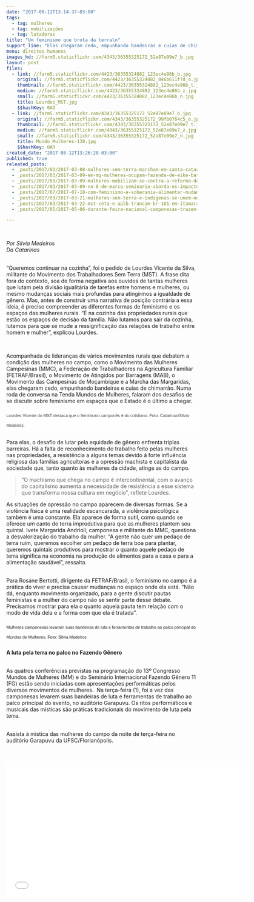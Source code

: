 ```yaml
---
date: "2017-08-12T13:14:37-03:00"
tags:
  - tag: mulheres
  - tag: mobilizações
  - tag: lutadoras
title: "Um feminismo que brota da terra\n"
support_line: "Elas chegaram cedo, empunhando bandeiras e cuias de chimarrão. Numa roda de conversa na Tenda Mundos de Mulheres, falaram dos desafios de se discutir sobre feminismo em espaços que o Estado é o último a chegar."
menu: direitos humanos
images_hd: //farm5.staticflickr.com/4343/36355325172_52e87e09e7_b.jpg
layout: post
files:
  - link: //farm5.staticflickr.com/4423/36355324882_123ec4e86b_b.jpg
    original: //farm5.staticflickr.com/4423/36355324882_846b611f7d_o.jpg
    thumbnail: //farm5.staticflickr.com/4423/36355324882_123ec4e86b_t.jpg
    medium: //farm5.staticflickr.com/4423/36355324882_123ec4e86b_z.jpg
    small: //farm5.staticflickr.com/4423/36355324882_123ec4e86b_n.jpg
    title: Lourdes_MST.jpg
    $$hashKey: 0AO
  - link: //farm5.staticflickr.com/4343/36355325172_52e87e09e7_b.jpg
    original: //farm5.staticflickr.com/4343/36355325172_99fb0764c5_o.jpg
    thumbnail: //farm5.staticflickr.com/4343/36355325172_52e87e09e7_t.jpg
    medium: //farm5.staticflickr.com/4343/36355325172_52e87e09e7_z.jpg
    small: //farm5.staticflickr.com/4343/36355325172_52e87e09e7_n.jpg
    title: Mundo_Mulheres-130.jpg
    $$hashKey: 0AR
created_date: "2017-08-12T13:26:28-03:00"
published: true
releated_posts:
  - _posts/2017/03/2017-03-08-mulheres-sem-terra-marcham-em-santa-catarina-em-jornada-nacional-de-lutas.md
  - _posts/2017/03/2017-03-09-em-mg-mulheres-ocupam-fazenda-de-eike-batista.md
  - _posts/2017/03/2017-03-09-mulheres-mobilizam-se-contra-a-reforma-da-previdencia-no-parana.md
  - _posts/2017/03/2017-03-09-no-8-de-marco-seminario-aborda-os-impactos-da-reforma-da-previdencia-na-vida-das-mulheres-usem-em-nosso-veiculos.md
  - _posts/2017/07/2017-07-18-com-feminismo-e-soberania-alimentar-mudamos-o-mundo.md
  - _posts/2017/03/2017-03-21-mulheres-sem-terra-e-indigenas-se-unem-no-mato-grosso-do-sul-contra-a-violencia.md
  - _posts/2017/03/2017-03-22-mst-ceta-e-aplb-trancam-br-101-em-itamarati-no-baixo-sul-baiano.md
  - _posts/2017/05/2017-05-06-durante-feira-nacional-camponesas-trazem-a-producao-e-resistencia-agroecologica.md

---
```

<p>&nbsp;</p>

<p><em>Por Silvia Medeiros&nbsp;<br />
Da Catarinas</em></p>

<p><br />
&ldquo;Queremos continuar na cozinha&rdquo;, foi o pedido de Lourdes Vicente da Silva, militante do Movimento dos Trabalhadores Sem Terra (MST). A frase dita fora do contexto, soa de forma negativa aos ouvidos de tantas mulheres que lutam pela divis&atilde;o igualit&aacute;ria de tarefas entre homens e mulheres, ou mesmo mudan&ccedil;as sociais mais profundas para atingirmos a igualdade de g&ecirc;nero. Mas, antes de construir uma narrativa de posi&ccedil;&atilde;o contr&aacute;ria a essa ideia, &eacute; preciso compreender as diferentes formas de feminismo e os espa&ccedil;os das mulheres rurais. &ldquo;&Eacute; na cozinha das propriedades rurais que est&atilde;o os espa&ccedil;os de decis&atilde;o da fam&iacute;lia. N&atilde;o lutamos para sair da cozinha, lutamos para que se mude a ressignifica&ccedil;&atilde;o das rela&ccedil;&otilde;es de trabalho entre homem e mulher&rdquo;, explicou Lourdes.</p>

<p>&nbsp;</p>

<p>Acompanhada de lideran&ccedil;as de v&aacute;rios movimentos rurais que debatem a condi&ccedil;&atilde;o das mulheres no campo, como o Movimento das Mulheres Campesinas (MMC), a Federa&ccedil;&atilde;o de Trabalhadores na Agricultura Familiar (FETRAF/Brasil), o Movimento de Atingidos por Barragens (MAB), o Movimento das Campesinas de Mo&ccedil;ambique e a Marcha das Margaridas, elas&nbsp;chegaram cedo, empunhando bandeiras e cuias de chimarr&atilde;o. Numa roda de conversa na Tenda Mundos de Mulheres, falaram dos desafios de se discutir sobre feminismo em espa&ccedil;os que o Estado &eacute; o &uacute;ltimo a chegar.</p>

<div class="wp-caption alignnone" id="attachment_8375" style="box-sizing: inherit; margin: 5px 20px 20px 0px; padding: 0px; max-width: 100%; color: rgb(70, 70, 70); font-family: &quot;Noto Serif&quot;, serif; font-size: 15px; background-color: rgb(254, 254, 254); width: 3179px;"><img alt="" class="size-full wp-image-8375" height="508" sizes="(max-width: 1000px) 100vw, 1000px" src="https://i0.wp.com/catarinas.info/wp-content/uploads/2017/08/Lourdes_MST.jpg?resize=3169%2C2090" srcset="https://i0.wp.com/catarinas.info/wp-content/uploads/2017/08/Lourdes_MST.jpg?w=3169 3169w, https://i0.wp.com/catarinas.info/wp-content/uploads/2017/08/Lourdes_MST.jpg?resize=300%2C198 300w, https://i0.wp.com/catarinas.info/wp-content/uploads/2017/08/Lourdes_MST.jpg?resize=768%2C507 768w, https://i0.wp.com/catarinas.info/wp-content/uploads/2017/08/Lourdes_MST.jpg?resize=1024%2C675 1024w, https://i0.wp.com/catarinas.info/wp-content/uploads/2017/08/Lourdes_MST.jpg?w=2000 2000w, https://i0.wp.com/catarinas.info/wp-content/uploads/2017/08/Lourdes_MST.jpg?w=3000 3000w" style="box-sizing: inherit; border: 0px; max-width: 100%; height: auto; display: inline-block; vertical-align: middle; width: auto;" width="770" />
<p class="wp-caption-text" style="box-sizing: inherit; margin: 0px 0px 1rem; padding: 3px 0px; line-height: 26px; text-rendering: optimizeLegibility; font-size: 11px !important; font-family: Nunito, sans-serif !important;">Lourdes Vicente do MST destaca que o feminismo campon&ecirc;s &eacute; do cotidiano. Foto: Catarinas/Silvia Medeiros.</p>
</div>

<p>Para elas, o desafio de lutar pela equidade de g&ecirc;nero enfrenta triplas barreiras. H&aacute; a falta de reconhecimento do trabalho feito pelas mulheres nas propriedades, a resist&ecirc;ncia a&nbsp;alguns temas devido &agrave;&nbsp;forte influ&ecirc;ncia religiosa das fam&iacute;lias agricultoras e a opress&atilde;o machista e capitalista da sociedade que, tanto quanto &agrave;s mulheres da cidade, atinge as do campo.</p>

<blockquote>
<p>&ldquo;O machismo que chega no campo &eacute; intercontinental, com o avan&ccedil;o do capitalismo aumenta a necessidade de resist&ecirc;ncia a esse sistema que transforma nossa cultura em neg&oacute;cio&rdquo;, reflete Lourdes.</p>
</blockquote>

<p>As situa&ccedil;&otilde;es de opress&atilde;o no campo aparecem de diversas formas. Se&nbsp;a viol&ecirc;ncia f&iacute;sica &eacute; uma realidade escancarada, a&nbsp;viol&ecirc;ncia psicol&oacute;gica tamb&eacute;m &eacute; uma constante. Ela aparece de forma sutil, como quando se oferece um canto de terra improdutiva para que as mulheres plantem seu quintal. Ivete Margarida Andrioli, camponesa e militante do MMC, questiona a desvaloriza&ccedil;&atilde;o do trabalho da mulher. &ldquo;A gente n&atilde;o quer um peda&ccedil;o de terra ruim, queremos escolher um peda&ccedil;o de terra boa para plantar, queremos quintais produtivos para mostrar o quanto aquele peda&ccedil;o de terra significa na economia na produ&ccedil;&atilde;o de alimentos para a casa e para a alimenta&ccedil;&atilde;o saud&aacute;vel&rdquo;, ressalta.</p>

<p><br />
Para Rosane Bertotti, dirigente da FETRAF/Brasil, o feminismo no campo &eacute; a pr&aacute;tica do viver e precisa causar mudan&ccedil;as no espa&ccedil;o onde ela est&aacute;. &ldquo;N&atilde;o d&aacute;, enquanto movimento organizado,&nbsp;para&nbsp;a gente discutir pautas feministas e a mulher do campo n&atilde;o se sentir parte desse debate. Precisamos mostrar para ela o quanto aquela pauta tem rela&ccedil;&atilde;o com o modo de vida dela e a forma com que ela &eacute; tratada&rdquo;.</p>

<div id="attachment_8377"><img alt="" class="wp-image-8377 size-full" height="577" sizes="(max-width: 1000px) 100vw, 1000px" src="https://i1.wp.com/catarinas.info/wp-content/uploads/2017/08/Mundo_Mulheres-130.jpg?resize=4032%2C3024" srcset="https://i1.wp.com/catarinas.info/wp-content/uploads/2017/08/Mundo_Mulheres-130.jpg?w=4032 4032w, https://i1.wp.com/catarinas.info/wp-content/uploads/2017/08/Mundo_Mulheres-130.jpg?resize=300%2C225 300w, https://i1.wp.com/catarinas.info/wp-content/uploads/2017/08/Mundo_Mulheres-130.jpg?resize=768%2C576 768w, https://i1.wp.com/catarinas.info/wp-content/uploads/2017/08/Mundo_Mulheres-130.jpg?resize=1024%2C768 1024w, https://i1.wp.com/catarinas.info/wp-content/uploads/2017/08/Mundo_Mulheres-130.jpg?w=2000 2000w, https://i1.wp.com/catarinas.info/wp-content/uploads/2017/08/Mundo_Mulheres-130.jpg?w=3000 3000w" style="box-sizing: inherit; border: 0px; max-width: 100%; height: auto; display: inline-block; vertical-align: middle; width: auto;" width="770" />
<p class="wp-caption-text" style="box-sizing: inherit; margin: 0px 0px 1rem; padding: 3px 0px; line-height: 26px; text-rendering: optimizeLegibility; font-size: 11px !important; font-family: Nunito, sans-serif !important;">Mulheres camponesas levaram suas bandeiras de luta e ferramentas de trabalho ao palco principal do Mundos de Mulheres. Foto: Silvia Medeiros</p>
</div>

<p><strong>A luta pela terra no palco no Fazendo G&ecirc;nero</strong></p>

<p><br />
As quatros confer&ecirc;ncias previstas na programa&ccedil;&atilde;o do 13&ordm; Congresso Mundos de Mulheres (MM) e do Semin&aacute;rio Internacional Fazendo G&ecirc;nero 11 (FG) est&atilde;o sendo iniciadas com apresenta&ccedil;&otilde;es perform&aacute;ticas pelos diversos&nbsp;movimentos de mulheres. &nbsp;Na ter&ccedil;a-feira (1), foi a vez das camponesas levarem suas bandeiras de luta e ferramentas de trabalho ao palco principal do evento, no audit&oacute;rio Garapuvu.&nbsp;Os&nbsp;ritos perform&aacute;ticos e musicais das m&iacute;sticas s&atilde;o pr&aacute;ticas tradicionais do movimento de luta pela terra.</p>

<p><br />
Assista &agrave;&nbsp;m&iacute;stica das mulheres do campo da noite de ter&ccedil;a-feira no audit&oacute;rio Garapuvu da UFSC/Florian&oacute;polis.</p>

<p>&nbsp;</p>

<p><iframe allowfullscreen="" frameborder="0" height="360" src="//www.youtube.com/embed/ZlNKrh7e1_w" width="640"></iframe></p>
